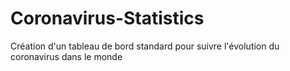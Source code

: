 # Coronavirus-Statistics
Création d'un tableau de bord standard pour suivre l'évolution du coronavirus dans le monde
